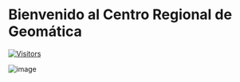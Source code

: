 <!-- ---
tags:
  - HTML5
  - JavaScript
  - CSS
  - Other
--- -->
# Bienvenido al Centro Regional de Geomática

[![Visitors](https://api.visitorbadge.io/api/visitors?path=https%3A%2F%2Fgithub.com%2FCeregeo%2FCeregeo&countColor=%23263759)](https://visitorbadge.io/status?path=https%3A%2F%2Fgithub.com%2FCeregeo%2FCeregeo)

![image](images/logoceregeo.png)



